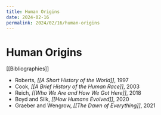 ```yaml
---
title: Human Origins
date: 2024-02-16
permalink: 2024/02/16/human-origins
---
```


# Human Origins

[[Bibliographies]]

* Roberts, *[[A Short History of the World]]*, 1997
* Cook, *[[A Brief History of the Human Race]]*, 2003
* Reich, *[[Who We Are and How We Got Here]]*, 2018
* Boyd and Silk, *[[How Humans Evolved]]*, 2020
* Graeber and Wengrow, *[[The Dawn of Everything]]*, 2021